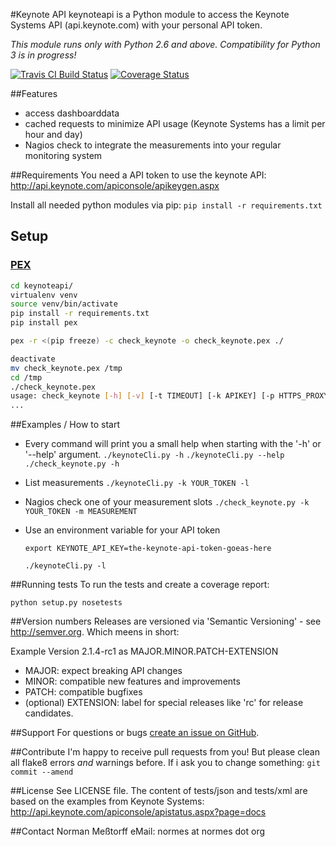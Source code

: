 #Keynote API
keynoteapi is a Python module to access the Keynote Systems API (api.keynote.com) with your personal API token.

*This module runs only with Python 2.6 and above. Compatibility for Python 3 is in progress!*

[![Travis CI Build Status](https://travis-ci.org/nmesstorff/keynoteapi.png)](https://travis-ci.org/nmesstorff/keynoteapi)
[![Coverage Status](https://coveralls.io/repos/nmesstorff/keynoteapi/badge.png)](https://coveralls.io/r/nmesstorff/)

##Features
 - access dashboarddata
 - cached requests to minimize API usage (Keynote Systems has a limit per hour and day)
 - Nagios check to integrate the measurements into your regular monitoring system

##Requirements
You need a API token to use the keynote API: http://api.keynote.com/apiconsole/apikeygen.aspx

Install all needed python modules via pip:
`pip install -r requirements.txt`

## Setup

### [PEX](https://pex.readthedocs.io/)

```bash
cd keynoteapi/
virtualenv venv
source venv/bin/activate
pip install -r requirements.txt
pip install pex

pex -r <(pip freeze) -c check_keynote -o check_keynote.pex ./

deactivate
mv check_keynote.pex /tmp
cd /tmp
./check_keynote.pex 
usage: check_keynote [-h] [-v] [-t TIMEOUT] [-k APIKEY] [-p HTTPS_PROXY]
...
```

##Examples / How to start
 - Every command will print you a small help when starting with the '-h' or '--help' argument.
    `./keynoteCli.py -h`
    `./keynoteCli.py --help`
    `./check_keynote.py -h`

 - List measurements
    `./keynoteCli.py -k YOUR_TOKEN -l`

 - Nagios check one of your measurement slots
    `./check_keynote.py -k YOUR_TOKEN -m MEASUREMENT`

 - Use an environment variable for your API token

    `export KEYNOTE_API_KEY=the-keynote-api-token-goeas-here`
 
    `./keynoteCli.py -l`

##Running tests
To run the tests and create a coverage report:

    python setup.py nosetests

##Version numbers
Releases are versioned via 'Semantic Versioning' - see http://semver.org.
Which meens in short:

Example Version 2.1.4-rc1 as MAJOR.MINOR.PATCH-EXTENSION
 - MAJOR: expect breaking API changes
 - MINOR: compatible new features and improvements
 - PATCH: compatible bugfixes
 - (optional) EXTENSION: label for special releases like 'rc' for release candidates.


##Support
For questions or bugs [create an issue on GitHub](https://github.com/nmesstorff/keynoteapi/issues/new).

##Contribute
I'm happy to receive pull requests from you! But please clean all flake8 errors *and* warnings before.
If i ask you to change something: `git commit --amend`

##License
See LICENSE file.
The content of tests/json and tests/xml are based on the examples from Keynote Systems: http://api.keynote.com/apiconsole/apistatus.aspx?page=docs

##Contact
Norman Meßtorff
eMail: normes at normes dot org
